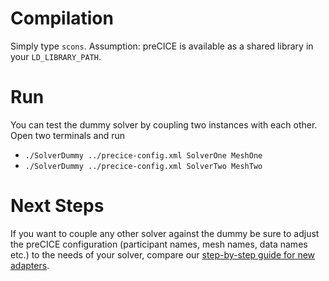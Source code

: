 # Compilation

Simply type `scons`. Assumption: preCICE is available as a shared library in your `LD_LIBRARY_PATH`.

# Run

You can test the dummy solver by coupling two instances with each other. Open two terminals and run
 * `./SolverDummy ../precice-config.xml SolverOne MeshOne`
 * `./SolverDummy ../precice-config.xml SolverTwo MeshTwo`

# Next Steps

If you want to couple any other solver against the dummy be sure to adjust the preCICE configuration (participant names, mesh names, data names etc.) to the needs of your solver, compare our [step-by-step guide for new adapters](https://github.com/precice/precice/wiki/Adapter-Example).
 
